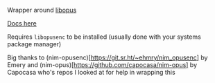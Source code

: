 Wrapper around [libopus](https://github.com/xiph/libopusenc)

[Docs here](https://tempdocs.netlify.app/opussum/stable)

Requires `libopusenc` to be installed (usually done with your systems package manager)

Big thanks to (nim-opusenc)[https://git.sr.ht/~ehmry/nim_opusenc] by Emery and (nim-opus)[https://github.com/capocasa/nim-opus] by Capocasa who's repos I looked at for
help in wrapping this
